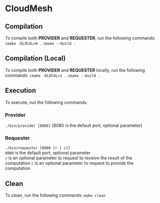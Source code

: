 # CloudMesh

## Compilation

To compile both **PROVIDER** and **REQUESTER**, run the following commands:
`cmake -DLOCAL=0 .`
`cmake --build .`

## Compilation (Local)

To compile both **PROVIDER** and **REQUESTER** locally, run the following commands:
`cmake -DLOCAL=1 .`
`cmake --build .`

## Execution

To execute, run the following commands:
### Provider
`./bin/provider [8080]` (8080 is the default port, optional parameter)

### Requester
`./bin/requester [8080 [r | c]]`\
`8080` is the default port, optional parameter\
`r` is an optional parameter to request to receive the result of the computation
`c` is an optional parameter to request to provide the computation
## Clean

To clean, run the following commands:
`make clean`
